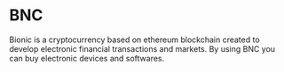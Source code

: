 # BNC
Bionic is a cryptocurrency based on ethereum blockchain created to develop electronic financial transactions and markets. By using BNC you can buy electronic devices and softwares.
